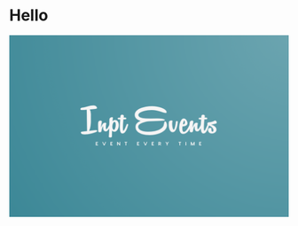 <h1>Hello</h1>
 
![alt tag](https://github.com/Soulaimane99OuladBelayachi/INPT_Event/blob/main/src/main/webapp/images/logo.png)

